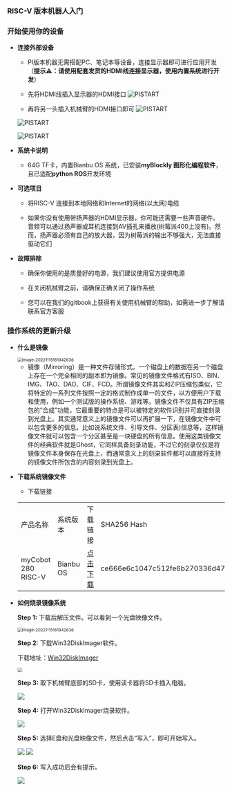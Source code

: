 ### RISC-V 版本机器人入门  

### 开始使用你的设备

- **连接外部设备**
  
  - PI版本机器无需搭配PC、笔记本等设备，连接显示器即可进行应用开发（**提示⚠：请使用配套发货的HDMI线连接显示器，使用内置系统进行开发**）
  
  - 先将HDMI线插入显示器的HDMI接口
  ![PISTART](../../../resource/3-FunctionsAndApplications/5.BasicFunction/5.1-Functionlnstruction/PIstart1.jpg)

  - 再将另一头插入机械臂的HDMI接口即可
  ![PISTART](../../../resource/3-FunctionsAndApplications/5.BasicFunction/5.1-Functionlnstruction/PIstart2.jpg)

  ![PISTART](../../../resource/3-FunctionsAndApplications/5.BasicFunction/5.1-Functionlnstruction/PIstart3.jpg)
  
  ![PISTART](../../../resource/3-FunctionsAndApplications/5.BasicFunction/5.1-Functionlnstruction/PIstart4.jpg)

- **系统卡说明**
  
  - 64G TF卡，内置Bianbu OS 系统，已安装**myBlockly 图形化编程软件**，且已适配**python ROS**开发环境
  
- **可选项目**
  
  - 将RISC-V 连接到本地网络和Internet的网络(以太网)电缆

  - 如果你没有使用带扬声器的HDMI显示器，你可能还需要一些声音硬件。音频可以通过扬声器或耳机连接到AV插孔来播放(树莓派400上没有)。然而，扬声器必须有自己的放大器，因为树莓派的输出不够强大，无法直接驱动它们

- **故障排除**
  
  - 确保你使用的是质量好的电源，我们建议使用官方提供电源

  - 在关闭机械臂之前，请确保正确关闭了操作系统

  - 您可以在我们的gitbook上获得有关使用机械臂的帮助，如需进一步了解请联系官方客服
  
  
### 操作系统的更新升级

- **什么是镜像**
  
  <img src="../../../resource/3-FunctionsAndApplications/5.BasicFunction/5.1-Functionlnstruction/systemupdata.jpg" alt="image-20221115161942636" style="zoom: 67%;" />
  
  - 镜像（Mirroring）是一种文件存储形式。一个磁盘上的数据在另一个磁盘上存在一个完全相同的副本即为镜像。常见的镜像文件格式有ISO、BIN、IMG、TAO、DAO、CIF、FCD。所谓镜像文件其实和ZIP压缩包类似，它将特定的一系列文件按照一定的格式制作成单一的文件，以方便用户下载和使用，例如一个测试版的操作系统、游戏等。镜像文件不仅具有ZIP压缩包的“合成”功能，它最重要的特点是可以被特定的软件识别并可直接刻录到光盘上。其实通常意义上的镜像文件可以再扩展一下，在镜像文件中可以包含更多的信息。比如说系统文件、引导文件、分区表)信息等，这样镜像文件就可以包含一个分区甚至是一块硬盘的所有信息。使用这类镜像文件的经典软件就是Ghost，它同样具备刻录功能，不过它的刻录仅仅是将镜像文件本身保存在光盘上，而通常意义上的刻录软件都可以直接将支持的镜像文件所包含的内容刻录到光盘上。
  
- **下载系统镜像文件**
  
  - 下载链接  
  <table>
    <tr>
        <td>产品名称</td>
        <td>系统版本</td>
        <td>下载链接</td>
        <td>SHA256 Hash</td>
    </tr>
    <tr>
        <td rowspan='2'>myCobot 280 RISC-V</td>

    </tr>
    <tr>
        <td>Bianbu OS</td>
        <td>
            <a href="https://download-elephantrobotics.oss-cn-shenzhen.aliyuncs.com/Product_software/iMage-ISO/myCobot-280/myCobot_280_ubuntu_V20230222_20.04Pi_aarch64_shrunk.img.gz">点击下载</a>
        </td>
        <td>ce666e6c1047c512fe6b270336d472e48f231be12808729ed57f743f9d284397</td>
    </tr>
  </table>
  
  
  
  
- **如何烧录镜像系统**
  
  **Step 1:** 下载后解压文件。可以看到一个光盘映像文件。

  <img src="../../../resource/3-FunctionsAndApplications/5.BasicFunction/5.1-Functionlnstruction/1.png" alt="image-20221115161942636" style="zoom: 67%;" />

  **Step 2:** 下载Win32DiskImager软件。

  下载地址：[Win32DiskImager](https://sourceforge.net/projects/win32diskimager/)

  <img src="../../../resource/3-FunctionsAndApplications/5.BasicFunction/5.1-Functionlnstruction/systemup2.png" style="zoom: 67%;" />

  **Step 3:** 取下机械臂底部的SD卡，使用读卡器将SD卡插入电脑。

  <img src="../../../resource/3-FunctionsAndApplications/5.BasicFunction/5.1-Functionlnstruction/systemup3.png">

  **Step 4:** 打开Win32DiskImager烧录软件。

  <img src="../../../resource/3-FunctionsAndApplications/5.BasicFunction/5.1-Functionlnstruction/systemup4.png">

  **Step 5:** 选择E盘和光盘映像文件，然后点击“写入”，即可开始写入。

  <img src="../../../resource/3-FunctionsAndApplications/5.BasicFunction/5.1-Functionlnstruction/systemup5.png">

  <img src="../../../resource/3-FunctionsAndApplications/5.BasicFunction/5.1-Functionlnstruction/systemup6.png">

  **Step 6:** 写入成功后会有提示。

  <img src="../../../resource/3-FunctionsAndApplications/5.BasicFunction/5.1-Functionlnstruction/systemup7.png">

  
  
  
